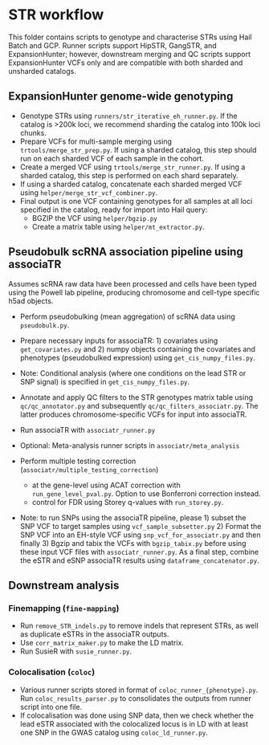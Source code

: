 # STR workflow

This folder contains scripts to genotype and characterise STRs using Hail Batch and GCP.
Runner scripts support HipSTR, GangSTR, and ExpansionHunter; however, downstream merging and QC scripts support ExpansionHunter VCFs only and are compatible with both sharded and unsharded catalogs.

## ExpansionHunter genome-wide genotyping

- Genotype STRs using `runners/str_iterative_eh_runner.py`. If the catalog is >200k loci, we recommend sharding the catalog into 100k loci chunks.
- Prepare VCFs for multi-sample merging using `trtools/merge_str_prep.py`. If using a sharded catalog, this step should run on each sharded VCF of each sample in the cohort.
- Create a merged VCF using `trtools/merge_str_runner.py`. If using a sharded catalog, this step is performed on each shard separately.
- If using a sharded catalog, concatenate each sharded merged VCF using `helper/merge_str_vcf_combiner.py`.
- Final output is one VCF containing genotypes for all samples at all loci specified in the catalog, ready for import into Hail query:
  - BGZIP the VCF using `helper/bgzip.py`
  - Create a matrix table using `helper/mt_extractor.py`.

## Pseudobulk scRNA association pipeline using associaTR

Assumes scRNA raw data have been processed and cells have been typed using the Powell lab pipeline, producing chromosome and cell-type specific h5ad objects.

- Perform pseudobulking (mean aggregation) of scRNA data using `pseudobulk.py`.
- Prepare necessary inputs for associaTR: 1) covariates using `get_covariates.py` and 2) numpy objects containing the covariates and phenotypes (pseudobulked expression) using `get_cis_numpy_files.py`.
- Note: Conditional analysis (where one conditions on the lead STR or SNP signal) is specified in `get_cis_numpy_files.py`.
- Annotate and apply QC filters to the STR genotypes matrix table using `qc/qc_annotator.py` and subsequently `qc/qc_filters_associatr.py`. The latter produces chromosome-specific VCFs for input into associaTR.
- Run associaTR with `associatr_runner.py`
- Optional: Meta-analysis runner scripts in `associatr/meta_analysis`
- Perform multiple testing correction (`associatr/multiple_testing_correction`)
  - at the gene-level using ACAT correction with `run_gene_level_pval.py`. Option to use Bonferroni correction instead.
  - control for FDR using Storey q-values with `run_storey.py`.

- Note: to run SNPs using the associaTR pipeline, please 1) subset the SNP VCF to target samples using `vcf_sample_subsetter.py` 2) Format the SNP VCF into an EH-style VCF using `snp_vcf_for_associatr.py` and then finally 3) Bgzip and tabix the VCFs with `bgzip_tabix.py` before using these input VCF files with `associatr_runner.py`. As a final step, combine the eSTR and eSNP associaTR results using `dataframe_concatenator.py`.

## Downstream analysis

### Finemapping (`fine-mapping`)

- Run `remove_STR_indels.py` to remove indels that represent STRs, as well as duplicate eSTRs in the associaTR outputs.
- Use `corr_matrix_maker.py` to make the LD matrix.
- Run SusieR with `susie_runner.py`.


### Colocalisation (`coloc`)

- Various runner scripts stored in format of `coloc_runner_{phenotype}.py`. Run `coloc_results_parser.py` to consolidates the outputs from runner script into one file.
- If colocalisation was done using SNP data, then we check whether the lead eSTR associated with the colocalized locus is in LD with at least one SNP in the GWAS catalog using `coloc_ld_runner.py`.
